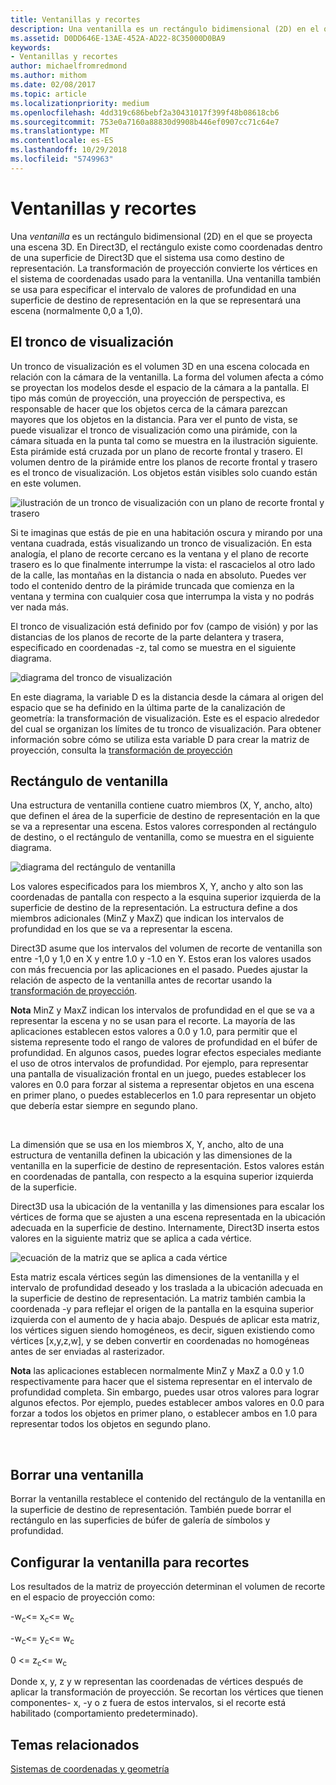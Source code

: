 ```yaml
---
title: Ventanillas y recortes
description: Una ventanilla es un rectángulo bidimensional (2D) en el que se proyecta una escena 3D.
ms.assetid: D0DD646E-13AE-452A-AD22-8C35000D0BA9
keywords:
- Ventanillas y recortes
author: michaelfromredmond
ms.author: mithom
ms.date: 02/08/2017
ms.topic: article
ms.localizationpriority: medium
ms.openlocfilehash: 4dd319c686bebf2a30431017f399f48b08618cb6
ms.sourcegitcommit: 753e0a7160a88830d9908b446ef0907cc71c64e7
ms.translationtype: MT
ms.contentlocale: es-ES
ms.lasthandoff: 10/29/2018
ms.locfileid: "5749963"
---
```

# <a name="viewports-and-clipping"></a>Ventanillas y recortes


Una *ventanilla* es un rectángulo bidimensional (2D) en el que se proyecta una escena 3D. En Direct3D, el rectángulo existe como coordenadas dentro de una superficie de Direct3D que el sistema usa como destino de representación. La transformación de proyección convierte los vértices en el sistema de coordenadas usado para la ventanilla. Una ventanilla también se usa para especificar el intervalo de valores de profundidad en una superficie de destino de representación en la que se representará una escena (normalmente 0,0 a 1,0).

## <a name="span-idtheviewingfrustumspanspan-idtheviewingfrustumspanspan-idtheviewingfrustumspanthe-viewing-frustum"></a><span id="The_Viewing_Frustum"></span><span id="the_viewing_frustum"></span><span id="THE_VIEWING_FRUSTUM"></span>El tronco de visualización


Un tronco de visualización es el volumen 3D en una escena colocada en relación con la cámara de la ventanilla. La forma del volumen afecta a cómo se proyectan los modelos desde el espacio de la cámara a la pantalla. El tipo más común de proyección, una proyección de perspectiva, es responsable de hacer que los objetos cerca de la cámara parezcan mayores que los objetos en la distancia. Para ver el punto de vista, se puede visualizar el tronco de visualización como una pirámide, con la cámara situada en la punta tal como se muestra en la ilustración siguiente. Esta pirámide está cruzada por un plano de recorte frontal y trasero. El volumen dentro de la pirámide entre los planos de recorte frontal y trasero es el tronco de visualización. Los objetos están visibles solo cuando están en este volumen.

![ilustración de un tronco de visualización con un plano de recorte frontal y trasero](images/frustum.png)

Si te imaginas que estás de pie en una habitación oscura y mirando por una ventana cuadrada, estás visualizando un tronco de visualización. En esta analogía, el plano de recorte cercano es la ventana y el plano de recorte trasero es lo que finalmente interrumpe la vista: el rascacielos al otro lado de la calle, las montañas en la distancia o nada en absoluto. Puedes ver todo el contenido dentro de la pirámide truncada que comienza en la ventana y termina con cualquier cosa que interrumpa la vista y no podrás ver nada más.

El tronco de visualización está definido por fov (campo de visión) y por las distancias de los planos de recorte de la parte delantera y trasera, especificado en coordenadas -z, tal como se muestra en el siguiente diagrama.

![diagrama del tronco de visualización](images/fovdiag.png)

En este diagrama, la variable D es la distancia desde la cámara al origen del espacio que se ha definido en la última parte de la canalización de geometría: la transformación de visualización. Este es el espacio alrededor del cual se organizan los límites de tu tronco de visualización. Para obtener información sobre cómo se utiliza esta variable D para crear la matriz de proyección, consulta la [transformación de proyección](projection-transform.md)

## <a name="span-idviewportrectanglespanspan-idviewportrectanglespanspan-idviewportrectanglespanviewport-rectangle"></a><span id="Viewport_Rectangle"></span><span id="viewport_rectangle"></span><span id="VIEWPORT_RECTANGLE"></span>Rectángulo de ventanilla


Una estructura de ventanilla contiene cuatro miembros (X, Y, ancho, alto) que definen el área de la superficie de destino de representación en la que se va a representar una escena. Estos valores corresponden al rectángulo de destino, o el rectángulo de ventanilla, como se muestra en el siguiente diagrama.

![diagrama del rectángulo de ventanilla](images/destrect.png)

Los valores especificados para los miembros X, Y, ancho y alto son las coordenadas de pantalla con respecto a la esquina superior izquierda de la superficie de destino de la representación. La estructura define a dos miembros adicionales (MinZ y MaxZ) que indican los intervalos de profundidad en los que se va a representar la escena.

Direct3D asume que los intervalos del volumen de recorte de ventanilla son entre -1,0 y 1,0 en X y entre 1.0 y -1.0 en Y. Estos eran los valores usados con más frecuencia por las aplicaciones en el pasado. Puedes ajustar la relación de aspecto de la ventanilla antes de recortar usando la [transformación de proyección](projection-transform.md).

**Nota**  MinZ y MaxZ indican los intervalos de profundidad en el que se va a representar la escena y no se usan para el recorte. La mayoría de las aplicaciones establecen estos valores a 0.0 y 1.0, para permitir que el sistema represente todo el rango de valores de profundidad en el búfer de profundidad. En algunos casos, puedes lograr efectos especiales mediante el uso de otros intervalos de profundidad. Por ejemplo, para representar una pantalla de visualización frontal en un juego, puedes establecer los valores en 0.0 para forzar al sistema a representar objetos en una escena en primer plano, o puedes establecerlos en 1.0 para representar un objeto que debería estar siempre en segundo plano.

 

La dimensión que se usa en los miembros X, Y, ancho, alto de una estructura de ventanilla definen la ubicación y las dimensiones de la ventanilla en la superficie de destino de representación. Estos valores están en coordenadas de pantalla, con respecto a la esquina superior izquierda de la superficie.

Direct3D usa la ubicación de la ventanilla y las dimensiones para escalar los vértices de forma que se ajusten a una escena representada en la ubicación adecuada en la superficie de destino. Internamente, Direct3D inserta estos valores en la siguiente matriz que se aplica a cada vértice.

![ecuación de la matriz que se aplica a cada vértice](images/vpscale.png)

Esta matriz escala vértices según las dimensiones de la ventanilla y el intervalo de profundidad deseado y los traslada a la ubicación adecuada en la superficie de destino de representación. La matriz también cambia la coordenada -y para reflejar el origen de la pantalla en la esquina superior izquierda con el aumento de y hacia abajo. Después de aplicar esta matriz, los vértices siguen siendo homogéneos, es decir, siguen existiendo como vértices \[x,y,z,w\], y se deben convertir en coordenadas no homogéneas antes de ser enviadas al rasterizador.

**Nota**  las aplicaciones establecen normalmente MinZ y MaxZ a 0.0 y 1.0 respectivamente para hacer que el sistema representar en el intervalo de profundidad completa. Sin embargo, puedes usar otros valores para lograr algunos efectos. Por ejemplo, puedes establecer ambos valores en 0.0 para forzar a todos los objetos en primer plano, o establecer ambos en 1.0 para representar todos los objetos en segundo plano.

 

## <a name="span-idclearingaviewportspanspan-idclearingaviewportspanspan-idclearingaviewportspanclearing-a-viewport"></a><span id="Clearing_a_Viewport"></span><span id="clearing_a_viewport"></span><span id="CLEARING_A_VIEWPORT"></span>Borrar una ventanilla


Borrar la ventanilla restablece el contenido del rectángulo de la ventanilla en la superficie de destino de representación. También puede borrar el rectángulo en las superficies de búfer de galería de símbolos y profundidad.

## <a name="span-idsetuptheviewportforclippingspanspan-idsetuptheviewportforclippingspanspan-idsetuptheviewportforclippingspanset-up-the-viewport-for-clipping"></a><span id="Set_Up_the_Viewport_for_Clipping"></span><span id="set_up_the_viewport_for_clipping"></span><span id="SET_UP_THE_VIEWPORT_FOR_CLIPPING"></span>Configurar la ventanilla para recortes


Los resultados de la matriz de proyección determinan el volumen de recorte en el espacio de proyección como:

-w<sub>c</sub>&lt;= x<sub>c</sub>&lt;= w<sub>c</sub>

-w<sub>c</sub>&lt;= y<sub>c</sub>&lt;= w<sub>c</sub>

0 &lt;= z<sub>c</sub>&lt;= w<sub>c</sub>

Donde x, y, z y w representan las coordenadas de vértices después de aplicar la transformación de proyección. Se recortan los vértices que tienen componentes- x, -y o z fuera de estos intervalos, si el recorte está habilitado (comportamiento predeterminado).

## <a name="span-idrelated-topicsspanrelated-topics"></a><span id="related-topics"></span>Temas relacionados


[Sistemas de coordenadas y geometría](coordinate-systems-and-geometry.md)

 

 




